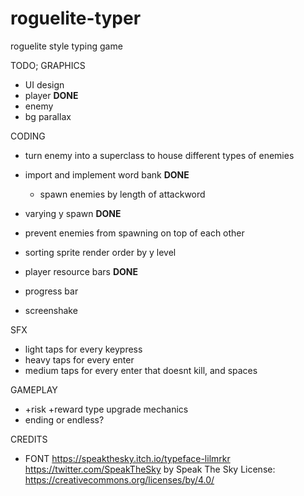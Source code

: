 # roguelite-typer

roguelite style typing game

TODO;
GRAPHICS
 - UI design
 - player **DONE**
 - enemy
 - bg parallax

CODING
* turn enemy into a superclass to house different types of enemies

* import and implement word bank **DONE**
	* spawn enemies by length of attackword
* varying y spawn **DONE**
* prevent enemies from spawning on top of each other
* sorting sprite render order by y level
* player resource bars **DONE**
* progress bar
* screenshake

SFX
* light taps for every keypress
* heavy taps for every enter
* medium taps for every enter that doesnt kill, and spaces

GAMEPLAY
* +risk +reward type upgrade mechanics
* ending or endless?

CREDITS
* FONT
https://speakthesky.itch.io/typeface-lilmrkr 
https://twitter.com/SpeakTheSky
by Speak The Sky
License: https://creativecommons.org/licenses/by/4.0/
